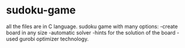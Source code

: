 # sudoku-game
all the files are in C language.
sudoku game with many options:
-create board in any size
-automatic solver
-hints for the solution of the board
-used gurobi optimizer technology. 

